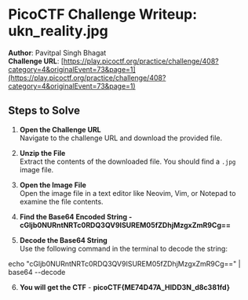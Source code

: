 # PicoCTF Challenge Writeup: ukn_reality.jpg

**Author**: Pavitpal Singh Bhagat  
**Challenge URL**: [https://play.picoctf.org/practice/challenge/408?category=4&originalEvent=73&page=1](https://play.picoctf.org/practice/challenge/408?category=4&originalEvent=73&page=1)

## Steps to Solve

1. **Open the Challenge URL**  
   Navigate to the challenge URL and download the provided file.

2. **Unzip the File**  
   Extract the contents of the downloaded file. You should find a `.jpg` image file.

3. **Open the Image File**  
   Open the image file in a text editor like Neovim, Vim, or Notepad to examine the file contents.

4. **Find the Base64 Encoded String - cGljb0NURntNRTc0RDQ3QV9ISUREM05fZDhjMzgxZmR9Cg==**  

5. **Decode the Base64 String**  
Use the following command in the terminal to decode the string:

echo "cGljb0NURntNRTc0RDQ3QV9ISUREM05fZDhjMzgxZmR9Cg==" | base64 --decode

6. **You will get the CTF** - **picoCTF{ME74D47A_HIDD3N_d8c381fd}**
